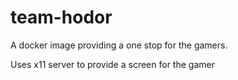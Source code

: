 # team-hodor

A docker image providing a one stop for the gamers.

Uses x11 server to provide a screen for the gamer

